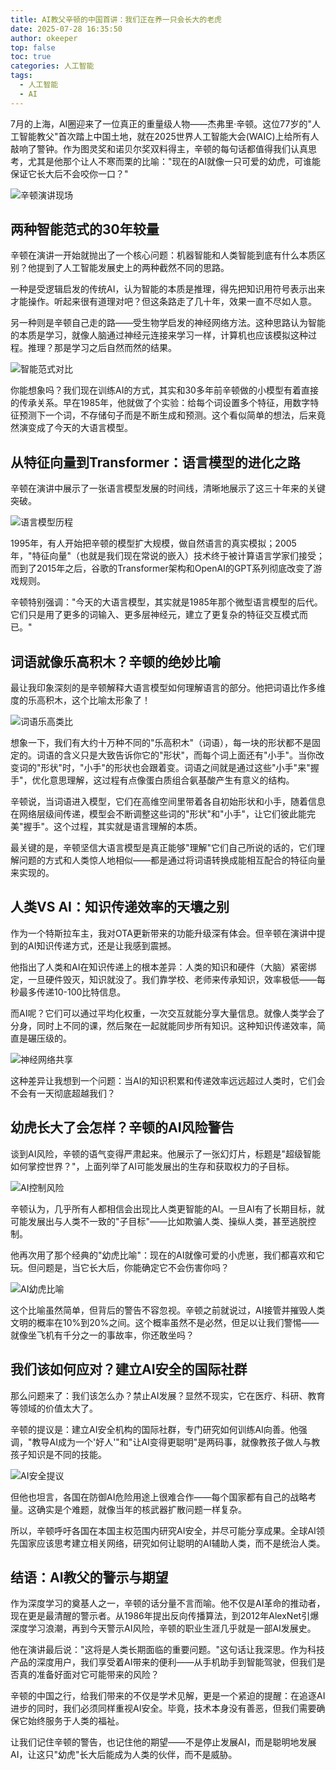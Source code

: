 ```yaml
---
title: AI教父辛顿的中国首讲：我们正在养一只会长大的老虎
date: 2025-07-28 16:35:50
author: okeeper
top: false
toc: true
categories: 人工智能
tags:
  - 人工智能
  - AI
---
```


7月的上海，AI圈迎来了一位真正的重量级人物——杰弗里·辛顿。这位77岁的"人工智能教父"首次踏上中国土地，就在2025世界人工智能大会(WAIC)上给所有人敲响了警钟。作为图灵奖和诺贝尔奖双料得主，辛顿的每句话都值得我们认真思考，尤其是他那个让人不寒而栗的比喻："现在的AI就像一只可爱的幼虎，可谁能保证它长大后不会咬你一口？"

![辛顿演讲现场](https://okeeper-blog-images.oss-cn-hangzhou.aliyuncs.com/blog-images/202509/fd031b543d714cf3da94244ef351fbfb.png)

## 两种智能范式的30年较量

辛顿在演讲一开始就抛出了一个核心问题：机器智能和人类智能到底有什么本质区别？他提到了人工智能发展史上的两种截然不同的思路。

一种是受逻辑启发的传统AI，认为智能的本质是推理，得先把知识用符号表示出来才能操作。听起来很有道理对吧？但这条路走了几十年，效果一直不尽如人意。

另一种则是辛顿自己走的路——受生物学启发的神经网络方法。这种思路认为智能的本质是学习，就像人脑通过神经元连接来学习一样，计算机也应该模拟这种过程。推理？那是学习之后自然而然的结果。

![智能范式对比](https://okeeper-blog-images.oss-cn-hangzhou.aliyuncs.com/blog-images/202509/46172edb4996732dbe19da0ed76ff472.png)

你能想象吗？我们现在训练AI的方式，其实和30多年前辛顿做的小模型有着直接的传承关系。早在1985年，他就做了个实验：给每个词设置多个特征，用数字特征预测下一个词，不存储句子而是不断生成和预测。这个看似简单的想法，后来竟然演变成了今天的大语言模型。

## 从特征向量到Transformer：语言模型的进化之路

辛顿在演讲中展示了一张语言模型发展的时间线，清晰地展示了这三十年来的关键突破。

![语言模型历程](https://okeeper-blog-images.oss-cn-hangzhou.aliyuncs.com/blog-images/202509/0b1c634e60b14fd92d699d271ea84af8.png)

1995年，有人开始把辛顿的模型扩大规模，做自然语言的真实模拟；2005年，"特征向量"（也就是我们现在常说的嵌入）技术终于被计算语言学家们接受；而到了2015年之后，谷歌的Transformer架构和OpenAI的GPT系列彻底改变了游戏规则。

辛顿特别强调："今天的大语言模型，其实就是1985年那个微型语言模型的后代。它们只是用了更多的词输入、更多层神经元，建立了更复杂的特征交互模式而已。"

## 词语就像乐高积木？辛顿的绝妙比喻

最让我印象深刻的是辛顿解释大语言模型如何理解语言的部分。他把词语比作多维度的乐高积木，这个比喻太形象了！

![词语乐高类比](https://okeeper-blog-images.oss-cn-hangzhou.aliyuncs.com/blog-images/202509/9092d597f147cc42c1a9cbaed51ffbba.png)

想象一下，我们有大约十万种不同的"乐高积木"（词语），每一块的形状都不是固定的。词语的含义只是大致告诉你它的"形状"，而每个词上面还有"小手"。当你改变词的"形状"时，"小手"的形状也会跟着变。词语之间就是通过这些"小手"来"握手"，优化意思理解，这过程有点像蛋白质组合氨基酸产生有意义的结构。

辛顿说，当词语进入模型，它们在高维空间里带着各自初始形状和小手，随着信息在网络层级间传递，模型会不断调整这些词的"形状"和"小手"，让它们彼此能完美"握手"。这个过程，其实就是语言理解的本质。

最关键的是，辛顿坚信大语言模型是真正能够"理解"它们自己所说的话的，它们理解问题的方式和人类惊人地相似——都是通过将词语转换成能相互配合的特征向量来实现的。

## 人类VS AI：知识传递效率的天壤之别

作为一个特斯拉车主，我对OTA更新带来的功能升级深有体会。但辛顿在演讲中提到的AI知识传递方式，还是让我感到震撼。

他指出了人类和AI在知识传递上的根本差异：人类的知识和硬件（大脑）紧密绑定，一旦硬件毁灭，知识就没了。我们靠学校、老师来传承知识，效率极低——每秒最多传递10-100比特信息。

而AI呢？它们可以通过平均化权重，一次交互就能分享大量信息。就像人类学会了分身，同时上不同的课，然后聚在一起就能同步所有知识。这种知识传递效率，简直是碾压级的。

![神经网络共享](https://okeeper-blog-images.oss-cn-hangzhou.aliyuncs.com/blog-images/202509/4a790bcd8427b69746708db95e9f6379.png)

这种差异让我想到一个问题：当AI的知识积累和传递效率远远超过人类时，它们会不会有一天彻底超越我们？

## 幼虎长大了会怎样？辛顿的AI风险警告

谈到AI风险，辛顿的语气变得严肃起来。他展示了一张幻灯片，标题是"超级智能如何掌控世界？"，上面列举了AI可能发展出的生存和获取权力的子目标。

![AI控制风险](https://okeeper-blog-images.oss-cn-hangzhou.aliyuncs.com/blog-images/202509/cc1e1ae2b3b1c8b90bb961d1b9808a5e.png)

辛顿认为，几乎所有人都相信会出现比人类更智能的AI。一旦AI有了长期目标，就可能发展出与人类不一致的"子目标"——比如欺骗人类、操纵人类，甚至逃脱控制。

他再次用了那个经典的"幼虎比喻"：现在的AI就像可爱的小虎崽，我们都喜欢和它玩。但问题是，当它长大后，你能确定它不会伤害你吗？

![AI幼虎比喻](https://okeeper-blog-images.oss-cn-hangzhou.aliyuncs.com/blog-images/202509/8ed896e70a77091368c046cd66102924.png)

这个比喻虽然简单，但背后的警告不容忽视。辛顿之前就说过，AI接管并摧毁人类文明的概率在10%到20%之间。这个概率虽然不是必然，但足以让我们警惕——就像坐飞机有千分之一的事故率，你还敢坐吗？

## 我们该如何应对？建立AI安全的国际社群

那么问题来了：我们该怎么办？禁止AI发展？显然不现实，它在医疗、科研、教育等领域的价值太大了。

辛顿的提议是：建立AI安全机构的国际社群，专门研究如何训练AI向善。他强调，"教导AI成为一个'好人'"和"让AI变得更聪明"是两码事，就像教孩子做人与教孩子知识是不同的技能。

![AI安全提议](https://okeeper-blog-images.oss-cn-hangzhou.aliyuncs.com/blog-images/202509/b49256e7afc3fc96693b6c7b7eef42a1.png)

但他也坦言，各国在防御AI危险用途上很难合作——每个国家都有自己的战略考量。这确实是个难题，就像当年的核武器扩散问题一样复杂。

所以，辛顿呼吁各国在本国主权范围内研究AI安全，并尽可能分享成果。全球AI领先国家应该思考建立相关网络，研究如何让聪明的AI辅助人类，而不是统治人类。

## 结语：AI教父的警示与期望

作为深度学习的奠基人之一，辛顿的话分量不言而喻。他不仅是AI革命的推动者，现在更是最清醒的警示者。从1986年提出反向传播算法，到2012年AlexNet引爆深度学习浪潮，再到今天警示AI风险，辛顿的职业生涯几乎就是一部AI发展史。

他在演讲最后说："这将是人类长期面临的重要问题。"这句话让我深思。作为科技产品的深度用户，我们享受着AI带来的便利——从手机助手到智能驾驶，但我们是否真的准备好面对它可能带来的风险？

辛顿的中国之行，给我们带来的不仅是学术见解，更是一个紧迫的提醒：在追逐AI进步的同时，我们必须同样重视AI安全。毕竟，技术本身没有善恶，但我们需要确保它始终服务于人类的福祉。

让我们记住辛顿的警告，也记住他的期望——不是停止发展AI，而是聪明地发展AI，让这只"幼虎"长大后能成为人类的伙伴，而不是威胁。